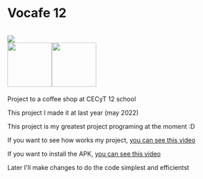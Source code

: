 # Vocafe 12 <br><br><img src="https://github.com/JesDev12U/vocafe12/assets/119618881/147185a3-206a-445a-a057-058832fe69a5"/><br><img src="https://github.com/JesDev12U/vocafe12/assets/119618881/21392f03-9593-4af1-9bb8-6b5aa3b771c1" width="100px"/><img src="https://github.com/JesDev12U/vocafe12/assets/119618881/51743d01-06fe-4736-8add-dff017c46f94" width="100px"/>

Project to a coffee shop at CECyT 12 school


This project I made it at last year (may 2022)

This project is my greatest project programing at the moment :D

If you want to see how works my project, <a href="https://photos.app.goo.gl/3k32VjKSYgrJjjHz8">you can see this video</a>

If you want to install the APK, <a href="https://photos.app.goo.gl/Hk29SvbisQA2CKS89">you can see this video</a>

Later I'll make changes to do the code simplest and efficientst
